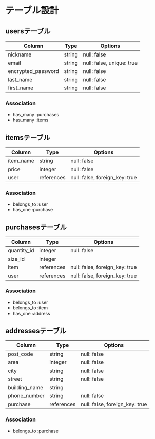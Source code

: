 # テーブル設計

## usersテーブル

| Column             | Type   | Options                   |
| ------------------ | ------ | ------------------------- |
| nickname           | string | null: false               |
| email              | string | null: false, unique: true |
| encrypted_password | string | null: false               |
| last_name          | string | null: false               |
| first_name         | string | null: false               |

### Association
- has_many :purchases
- has_many :items


## itemsテーブル

| Column      | Type       | Options                        |
| ----------- | ---------- | ------------------------------ |
| item_name   | string     | null: false                    |
| price       | integer    | null: false                    |
| user        | references | null: false, foreign_key: true |


### Association
- belongs_to :user
- has_one :purchase

## purchasesテーブル

| Column        | Type       | Options                        |
| ------------- | ---------- | ------------------------------ |
| quantity_id   | integer    | null: false                    |
| size_id       | integer    |                                |
| item          | references | null: false, foreign_key: true | 
| user          | references | null: false, foreign_key: true | 

### Association
- belongs_to :user
- belongs_to :item
- has_one :address

## addressesテーブル

| Column        | Type       | Options                        |
| ------------- | ---------- | ------------------------------ |
| post_code     | string     | null: false                    |
| area          | integer    | null: false                    |
| city          | string     | null: false                    |
| street        | string     | null: false                    |
| building_name | string     |                                |
| phone_number  | string     | null: false                    |
| purchase      | references | null: false, foreign_key: true | 

### Association
- belongs_to :purchase